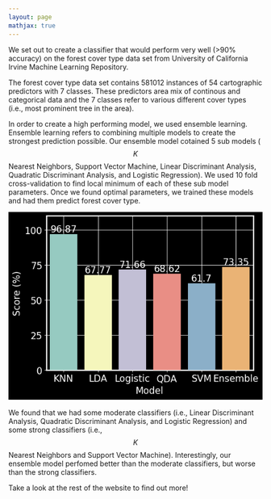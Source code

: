 ```yaml
---
layout: page
mathjax: true
---
```


We set out to create a classifier that would perform very well (>90% accuracy) on the forest cover type data set from University of California Irvine Machine Learning Repository. 

The forest cover type data set contains 581012 instances of 54 cartographic predictors with 7 classes. These predictors area mix of continous and categorical data and the 7 classes refer to various different cover types (i.e., most prominent tree in the area). 

In order to create a high performing model, we used ensemble learning. Ensemble learning refers to combining multiple models to create the strongest prediction possible. Our ensemble model cotained 5 sub models ($$K$$ Nearest Neighbors, Support Vector Machine, Linear Discriminant Analysis, Quadratic Discriminant Analysis, and Logistic Regression). We used 10 fold cross-validation to find local minimum of each of these sub model parameters. Once we found optimal parameters, we trained these models and had them predict forest cover type. 

<p align="center">
  <img src="figures/all_models_scores_kbg.png" />
</p>

We found that we had some moderate classifiers (i.e., Linear Discriminant Analysis, Quadratic Discriminant Analysis, and Logistic Regression) and some strong classifiers (i.e., $$K$$ Nearest Neighbors and Support Vector Machine). Interestingly, our ensemble model perfomed better than the moderate classifiers, but worse than the strong classifiers. 

Take a look at the rest of the website to find out more!
